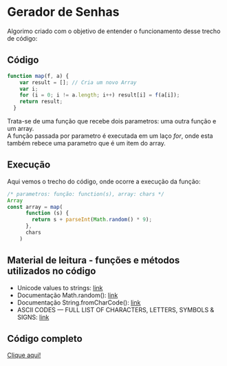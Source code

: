 # Gerador de Senhas
Algorimo criado com o objetivo de entender o funcionamento desse trecho de código:
## Código
```javascript
function map(f, a) {
    var result = []; // Cria um novo Array
    var i;
    for (i = 0; i != a.length; i++) result[i] = f(a[i]);
    return result;
  }
```
Trata-se de uma função que recebe dois parametros: uma outra função e um array.<br> A função passada por parametro
é executada em um laço _for_, onde esta também rebece uma parametro que é um item do array.<br>
## Execução
Aqui vemos o trecho do código, onde ocorre a execução da função:
```javascript
/* parametros: função: function(s), array: chars */
Array 
const array = map(
      function (s) {
        return s + parseInt(Math.random() * 9);
      },
      chars
    )
```

## Material de leitura - funções e métodos utilizados no código
- Unicode values to strings: [link](https://www.w3schools.com/jsref/jsref_fromcharcode.asp)
- Documentação Math.random(): [link](https://developer.mozilla.org/en-US/docs/Web/JavaScript/Reference/Global_Objects/Math/random)
- Documentação String.fromCharCode(): [link](https://developer.mozilla.org/en-US/docs/Web/JavaScript/Reference/Global_Objects/String/charCodeAt)
- ASCII CODES — FULL LIST OF CHARACTERS, LETTERS, SYMBOLS & SIGNS: [link](https://smartwebworker.com/ascii-codes/)

## Código completo
[Clique aqui!](/gerador-de-senhas/index.js)
